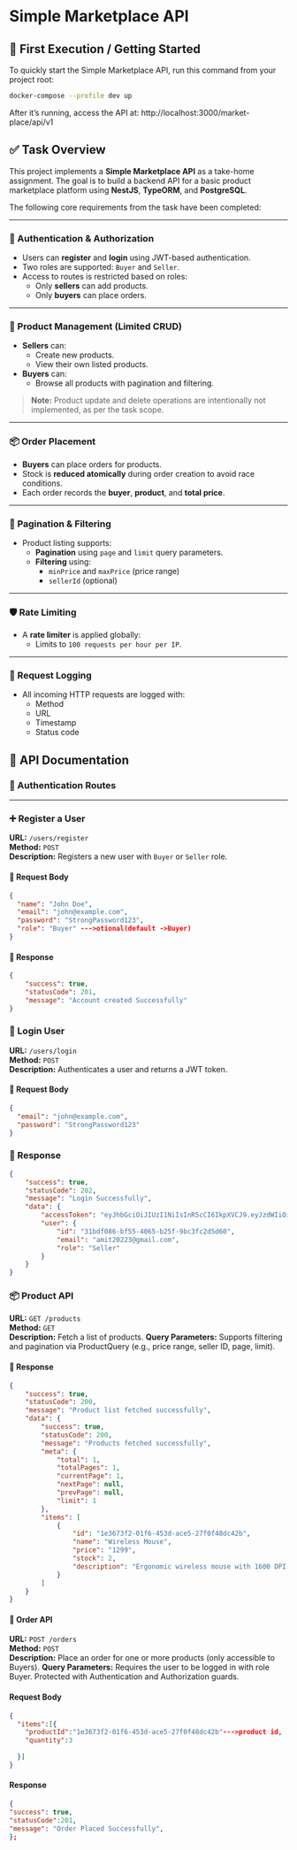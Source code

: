 # Simple Marketplace API

## 🚀 First Execution / Getting Started

To quickly start the Simple Marketplace API, run this command from your project root:

```bash
docker-compose --profile dev up 
```
After it’s running, access the API at: http://localhost:3000/market-place/api/v1

## ✅ Task Overview

This project implements a **Simple Marketplace API** as a take-home assignment. The goal is to build a backend API for a basic product marketplace platform using **NestJS**, **TypeORM**, and **PostgreSQL**.

The following core requirements from the task have been completed:

---

### 🔐 Authentication & Authorization

- Users can **register** and **login** using JWT-based authentication.
- Two roles are supported: `Buyer` and `Seller`.
- Access to routes is restricted based on roles:
  - Only **sellers** can add products.
  - Only **buyers** can place orders.

---

### 🛒 Product Management (Limited CRUD)

- **Sellers** can:
  - Create new products.
  - View their own listed products.
- **Buyers** can:
  - Browse all products with pagination and filtering.

> **Note:** Product update and delete operations are intentionally not implemented, as per the task scope.

---

### 📦 Order Placement

- **Buyers** can place orders for products.
- Stock is **reduced atomically** during order creation to avoid race conditions.
- Each order records the **buyer**, **product**, and **total price**.

---

### 📄 Pagination & Filtering

- Product listing supports:
  - **Pagination** using `page` and `limit` query parameters.
  - **Filtering** using:
    - `minPrice` and `maxPrice` (price range)
    - `sellerId` (optional)

---

### 🛡️ Rate Limiting

- A **rate limiter** is applied globally:
  - Limits to `100 requests per hour per IP`.

---

### 🧾 Request Logging

- All incoming HTTP requests are logged with:
  - Method
  - URL
  - Timestamp
  - Status code
## 📘 API Documentation

### 🔐 Authentication Routes

---

### ➕ Register a User

**URL:** `/users/register`  
**Method:** `POST`  
**Description:** Registers a new user with `Buyer` or `Seller` role.

#### 🧾 Request Body

```json
{
  "name": "John Doe",
  "email": "john@example.com",
  "password": "StrongPassword123",
  "role": "Buyer" --->otional(default ->Buyer)
}
```
#### 🧾 Response
```json
{
    "success": true,
    "statusCode": 201,
    "message": "Account created Successfully"
}
```
### 🔑 Login User
**URL:** `/users/login`  
**Method:** `POST`  
**Description:** Authenticates a user and returns a JWT token.

#### 🧾 Request Body

```json
{
  "email": "john@example.com",
  "password": "StrongPassword123"
}
```
### 🧾 Response
```json
{
    "success": true,
    "statusCode": 202,
    "message": "Login Successfully",
    "data": {
        "accessToken": "eyJhbGciOiJIUzI1NiIsInR5cCI6IkpXVCJ9.eyJzdWIiOiIzMWJkZjA4Ni1iZjU1LTQwNjUtYjI1Zi05YmMzZmMyZDVkNjAiLCJyb2xlIjoiU2VsbGVyIiwiZW1haWwiOiJhbWl0MjAyMjNAZ21haWwuY29tIiwiaWF0IjoxNzUyNDMyNDg4LCJleHAiOjE3NTI0MzYwODh9.HWY--pERNtespRapqNBhMuLrLvrlsYIMJz2p_ildnJI",
        "user": {
            "id": "31bdf086-bf55-4065-b25f-9bc3fc2d5d60",
            "email": "amit20223@gmail.com",
            "role": "Seller"
        }
    }
}
```
### 📦 Product API

**URL:** `GET /products`  
**Method:** `GET`  
**Description:** Fetch a list of products.
**Query Parameters:** Supports filtering and pagination via ProductQuery (e.g., price range, seller ID, page, limit).

#### 🧾 Response 

```json
{
    "success": true,
    "statusCode": 200,
    "message": "Product list fetched successfully",
    "data": {
        "success": true,
        "statusCode": 200,
        "message": "Products fetched successfully",
        "meta": {
            "total": 1,
            "totalPages": 1,
            "currentPage": 1,
            "nextPage": null,
            "prevPage": null,
            "limit": 1
        },
        "items": [
            {
                "id": "1e3673f2-01f6-453d-ace5-27f0f48dc42b",
                "name": "Wireless Mouse",
                "price": "1299",
                "stock": 2,
                "description": "Ergonomic wireless mouse with 1600 DPI, suitable for both office and gaming use."
            }
        ]
    }
}
```
#### 🛒 Order API
**URL:** `POST /orders`  
**Method:** `POST`  
**Description:** Place an order for one or more products (only accessible to Buyers).
**Query Parameters:** Requires the user to be logged in with role Buyer.
Protected with Authentication and Authorization guards.

#### Request Body
```json
{
  "items":[{
    "productId":"1e3673f2-01f6-453d-ace5-27f0f48dc42b"--->product id,
    "quantity":3
    
  }]
}
```
#### Response 
```json
{
"success": true,
"statusCode":201,
"message": "Order Placed Successfully",
};
```

